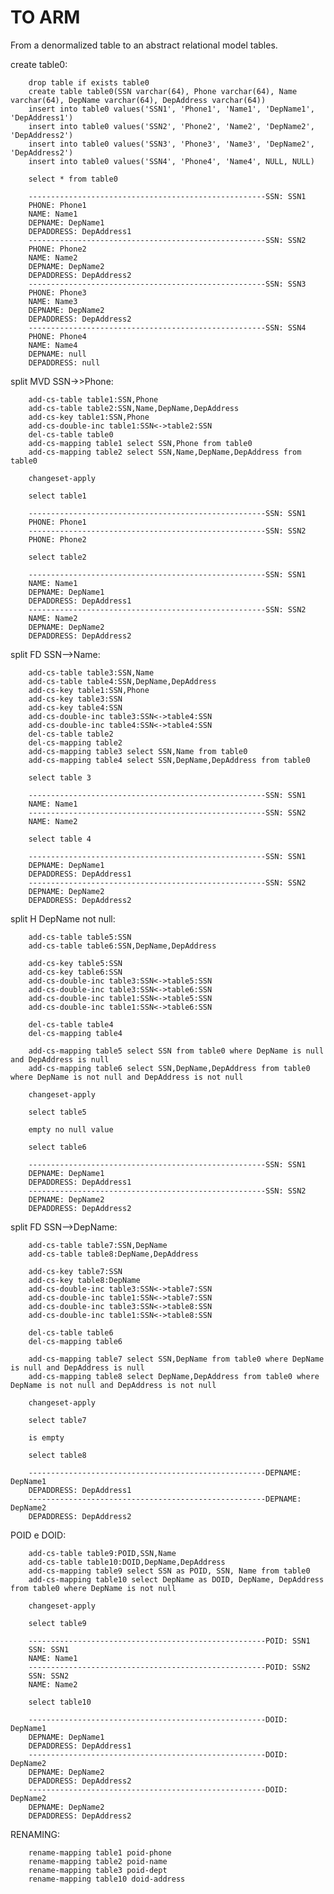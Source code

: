 # TO ARM

From a denormalized table to an abstract relational model tables.

create table0:

        drop table if exists table0
        create table table0(SSN varchar(64), Phone varchar(64), Name varchar(64), DepName varchar(64), DepAddress varchar(64))
        insert into table0 values('SSN1', 'Phone1', 'Name1', 'DepName1', 'DepAddress1')
        insert into table0 values('SSN2', 'Phone2', 'Name2', 'DepName2', 'DepAddress2')
        insert into table0 values('SSN3', 'Phone3', 'Name3', 'DepName2', 'DepAddress2')
        insert into table0 values('SSN4', 'Phone4', 'Name4', NULL, NULL)

        select * from table0

        -----------------------------------------------------SSN: SSN1
        PHONE: Phone1
        NAME: Name1
        DEPNAME: DepName1
        DEPADDRESS: DepAddress1
        -----------------------------------------------------SSN: SSN2
        PHONE: Phone2
        NAME: Name2
        DEPNAME: DepName2
        DEPADDRESS: DepAddress2
        -----------------------------------------------------SSN: SSN3
        PHONE: Phone3
        NAME: Name3
        DEPNAME: DepName2
        DEPADDRESS: DepAddress2
        -----------------------------------------------------SSN: SSN4
        PHONE: Phone4
        NAME: Name4
        DEPNAME: null
        DEPADDRESS: null


split MVD SSN->>Phone:

        add-cs-table table1:SSN,Phone
        add-cs-table table2:SSN,Name,DepName,DepAddress
        add-cs-key table1:SSN,Phone
        add-cs-double-inc table1:SSN<->table2:SSN
        del-cs-table table0
        add-cs-mapping table1 select SSN,Phone from table0
        add-cs-mapping table2 select SSN,Name,DepName,DepAddress from table0

        changeset-apply

        select table1

        -----------------------------------------------------SSN: SSN1
        PHONE: Phone1
        -----------------------------------------------------SSN: SSN2
        PHONE: Phone2

        select table2

        -----------------------------------------------------SSN: SSN1
        NAME: Name1
        DEPNAME: DepName1
        DEPADDRESS: DepAddress1
        -----------------------------------------------------SSN: SSN2
        NAME: Name2
        DEPNAME: DepName2
        DEPADDRESS: DepAddress2

split FD SSN-->Name:

        add-cs-table table3:SSN,Name
        add-cs-table table4:SSN,DepName,DepAddress
        add-cs-key table1:SSN,Phone
        add-cs-key table3:SSN
        add-cs-key table4:SSN
        add-cs-double-inc table3:SSN<->table4:SSN
        add-cs-double-inc table4:SSN<->table4:SSN
        del-cs-table table2
        del-cs-mapping table2
        add-cs-mapping table3 select SSN,Name from table0
        add-cs-mapping table4 select SSN,DepName,DepAddress from table0

        select table 3

        -----------------------------------------------------SSN: SSN1
        NAME: Name1
        -----------------------------------------------------SSN: SSN2
        NAME: Name2

        select table 4

        -----------------------------------------------------SSN: SSN1
        DEPNAME: DepName1
        DEPADDRESS: DepAddress1
        -----------------------------------------------------SSN: SSN2
        DEPNAME: DepName2
        DEPADDRESS: DepAddress2
        


split H DepName not null:

        add-cs-table table5:SSN
        add-cs-table table6:SSN,DepName,DepAddress

        add-cs-key table5:SSN
        add-cs-key table6:SSN
        add-cs-double-inc table3:SSN<->table5:SSN
        add-cs-double-inc table3:SSN<->table6:SSN
        add-cs-double-inc table1:SSN<->table5:SSN
        add-cs-double-inc table1:SSN<->table6:SSN

        del-cs-table table4
        del-cs-mapping table4

        add-cs-mapping table5 select SSN from table0 where DepName is null and DepAddress is null
        add-cs-mapping table6 select SSN,DepName,DepAddress from table0 where DepName is not null and DepAddress is not null

        changeset-apply

        select table5

        empty no null value

        select table6

        -----------------------------------------------------SSN: SSN1
        DEPNAME: DepName1
        DEPADDRESS: DepAddress1
        -----------------------------------------------------SSN: SSN2
        DEPNAME: DepName2
        DEPADDRESS: DepAddress2


split FD SSN-->DepName:

        add-cs-table table7:SSN,DepName
        add-cs-table table8:DepName,DepAddress

        add-cs-key table7:SSN
        add-cs-key table8:DepName
        add-cs-double-inc table3:SSN<->table7:SSN
        add-cs-double-inc table1:SSN<->table7:SSN
        add-cs-double-inc table3:SSN<->table8:SSN
        add-cs-double-inc table1:SSN<->table8:SSN

        del-cs-table table6
        del-cs-mapping table6

        add-cs-mapping table7 select SSN,DepName from table0 where DepName is null and DepAddress is null
        add-cs-mapping table8 select DepName,DepAddress from table0 where DepName is not null and DepAddress is not null

        changeset-apply

        select table7

        is empty

        select table8

        -----------------------------------------------------DEPNAME: DepName1
        DEPADDRESS: DepAddress1
        -----------------------------------------------------DEPNAME: DepName2
        DEPADDRESS: DepAddress2


POID e DOID:

        add-cs-table table9:POID,SSN,Name
        add-cs-table table10:DOID,DepName,DepAddress
        add-cs-mapping table9 select SSN as POID, SSN, Name from table0
        add-cs-mapping table10 select DepName as DOID, DepName, DepAddress from table0 where DepName is not null

        changeset-apply

        select table9

        -----------------------------------------------------POID: SSN1
        SSN: SSN1
        NAME: Name1
        -----------------------------------------------------POID: SSN2
        SSN: SSN2
        NAME: Name2

        select table10

        -----------------------------------------------------DOID: DepName1
        DEPNAME: DepName1
        DEPADDRESS: DepAddress1
        -----------------------------------------------------DOID: DepName2
        DEPNAME: DepName2
        DEPADDRESS: DepAddress2
        -----------------------------------------------------DOID: DepName2
        DEPNAME: DepName2
        DEPADDRESS: DepAddress2


RENAMING:

        rename-mapping table1 poid-phone
        rename-mapping table2 poid-name
        rename-mapping table3 poid-dept
        rename-mapping table10 doid-address
        